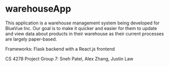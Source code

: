# warehouseApp
This application is a warehouse management system being developed for BlueVue Inc. 
Our goal is to make it quicker and easier for them to update and view data about products in their warehouse as their current processes are largely paper-based.

Frameworks: Flask backend with a React.js frontend

CS 4278 Project
Group 7: Sneh Patel, Alex Zhang, Justin Law
